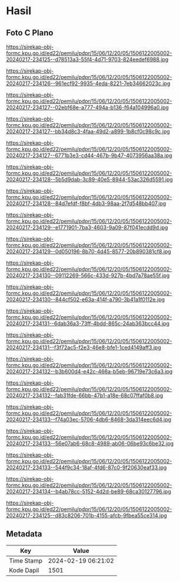 # Hasil

## Foto C Plano

https://sirekap-obj-formc.kpu.go.id/ed22/pemilu/pdpr/15/06/12/20/05/1506122005002-20240217-234125--d78513a3-55f4-4d71-9703-824eedef6988.jpg

https://sirekap-obj-formc.kpu.go.id/ed22/pemilu/pdpr/15/06/12/20/05/1506122005002-20240217-234126--961ecf92-9935-4eda-8221-7eb34662023c.jpg

https://sirekap-obj-formc.kpu.go.id/ed22/pemilu/pdpr/15/06/12/20/05/1506122005002-20240217-234127--02ebf68e-a777-494a-b136-f64a104996a0.jpg

https://sirekap-obj-formc.kpu.go.id/ed22/pemilu/pdpr/15/06/12/20/05/1506122005002-20240217-234127--bb34d8c3-4faa-49d2-a899-1b8cf0c98c9c.jpg

https://sirekap-obj-formc.kpu.go.id/ed22/pemilu/pdpr/15/06/12/20/05/1506122005002-20240217-234127--6771b3e3-cd44-467b-9b47-4073956aa38a.jpg

https://sirekap-obj-formc.kpu.go.id/ed22/pemilu/pdpr/15/06/12/20/05/1506122005002-20240217-234128--5b5d9dab-3c89-40e5-8944-53ac326d5591.jpg

https://sirekap-obj-formc.kpu.go.id/ed22/pemilu/pdpr/15/06/12/20/05/1506122005002-20240217-234128--84d7efdf-f8bf-4db3-98aa-2f7d548bb407.jpg

https://sirekap-obj-formc.kpu.go.id/ed22/pemilu/pdpr/15/06/12/20/05/1506122005002-20240217-234129--e1771901-7ba3-4603-9a09-87f041ecdd9d.jpg

https://sirekap-obj-formc.kpu.go.id/ed22/pemilu/pdpr/15/06/12/20/05/1506122005002-20240217-234129--0d050196-8b70-4d45-8577-20b890381cf8.jpg

https://sirekap-obj-formc.kpu.go.id/ed22/pemilu/pdpr/15/06/12/20/05/1506122005002-20240217-234130--09112269-566c-433d-927b-4bd7a78ae55f.jpg

https://sirekap-obj-formc.kpu.go.id/ed22/pemilu/pdpr/15/06/12/20/05/1506122005002-20240217-234130--844cf502-e63a-414f-a790-3b41a1f0112e.jpg

https://sirekap-obj-formc.kpu.go.id/ed22/pemilu/pdpr/15/06/12/20/05/1506122005002-20240217-234131--6dab36a3-73ff-4bdd-865c-24ab363bcc44.jpg

https://sirekap-obj-formc.kpu.go.id/ed22/pemilu/pdpr/15/06/12/20/05/1506122005002-20240217-234131--f3f72ac5-f2e3-46e8-bfe1-1ced4149aff3.jpg

https://sirekap-obj-formc.kpu.go.id/ed22/pemilu/pdpr/15/06/12/20/05/1506122005002-20240217-234132--b3b600d4-e42c-466a-b5eb-96719e73c6a3.jpg

https://sirekap-obj-formc.kpu.go.id/ed22/pemilu/pdpr/15/06/12/20/05/1506122005002-20240217-234132--fab31fde-66bb-47b1-a18e-68c07ffaf0b8.jpg

https://sirekap-obj-formc.kpu.go.id/ed22/pemilu/pdpr/15/06/12/20/05/1506122005002-20240217-234133--f74a03ec-5706-4db6-8468-3da314eec6d4.jpg

https://sirekap-obj-formc.kpu.go.id/ed22/pemilu/pdpr/15/06/12/20/05/1506122005002-20240217-234133--56e07ab6-68c8-4989-ab06-06be93c6be32.jpg

https://sirekap-obj-formc.kpu.go.id/ed22/pemilu/pdpr/15/06/12/20/05/1506122005002-20240217-234133--544f9c34-18af-4fd6-87c0-9f20630eaf33.jpg

https://sirekap-obj-formc.kpu.go.id/ed22/pemilu/pdpr/15/06/12/20/05/1506122005002-20240217-234134--b4ab78cc-5152-4d2d-be89-68ca30127796.jpg

https://sirekap-obj-formc.kpu.go.id/ed22/pemilu/pdpr/15/06/12/20/05/1506122005002-20240217-234125--d83c8206-701b-4155-afcb-9fbea55ce314.jpg


## Metadata

| Key        | Value               |
| ---------- | ------------------- |
| Time Stamp | 2024-02-19 06:21:02 |
| Kode Dapil | 1501                |



